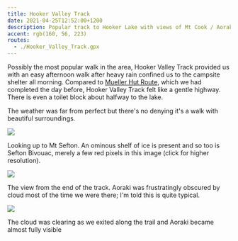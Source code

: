 ```yaml
---
title: Hooker Valley Track
date: 2021-04-25T12:52:00+1200
description: Popular track to Hooker Lake with views of Mt Cook / Aoraki
accent: rgb(160, 56, 223)
routes:
  - ./Hooker_Valley_Track.gpx
---
```


Possibly the most popular walk in the area, Hooker Valley Track provided us with an easy afternoon walk after heavy rain confined us to the campsite shelter all morning. Compared to [Mueller Hut Route](/mueller), which we had completed the day before, Hooker Valley Track felt like a gentle highway. There is even a toilet block about halfway to the lake.

The weather was far from perfect but there's no denying it's a walk with beautiful surroundings.

![][sefton]

<figcaption>Looking up to Mt Sefton. An ominous shelf of ice is present and so too is Sefton Bivouac, merely a few red pixels in this image (click for higher resolution).</figcaption>

![][lake]

<figcaption>The view from the end of the track. Aoraki was frustratingly obscured by cloud most of the time we were there; I'm told this is quite typical.</figcaption>

![][peak]

<figcaption>The cloud was clearing as we exited along the trail and Aoraki became almost fully visible</figcaption>

[sefton]: ./DSC07241.jpg
[lake]: ./DSC07243.jpg
[peak]: ./DSC07248.jpg
